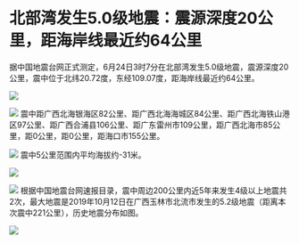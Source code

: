 

# 北部湾发生5.0级地震：震源深度20公里，距海岸线最近约64公里

据中国地震台网正式测定，6月24日3时7分在北部湾发生5.0级地震，震源深度20公里，震中位于北纬20.72度，东经109.07度，距海岸线最近约64公里。

![](https://inews.gtimg.com/om_bt/OCOj_IsXKfAtFMTXi4Z20Ih9mADNXpDpekdKZ7jXjXVqoAA/1000)

![](https://inews.gtimg.com/om_bt/O9kxv6pFdPXsW2LdOSyP6sYU5vc4xDQZMydkUdo4F2T9cAA/1000)
震中距广西北海银海区82公里、距广西北海海城区84公里、距广西北海铁山港区97公里、距广西合浦县106公里、距广东雷州市109公里，距广西北海市85公里，距0公里，距0公里，距海口市155公里。

![](https://inews.gtimg.com/om_bt/OTOnkVCh1LkqpefAoQuzuPsHVyftbl_Mnxw8TZnVGN-qYAA/1000)
震中5公里范围内平均海拔约-31米。

![](https://inews.gtimg.com/om_bt/OgkYPxxNs31jFeve_eqPQT8cqCz-4safOBHzInZ_QR0SsAA/1000)

![](https://inews.gtimg.com/om_bt/OcVKDBKYvXu-FXRYg1dWUciiF4TCIdPgYVXjAsq2Kk8VIAA/1000)
根据中国地震台网速报目录，震中周边200公里内近5年来发生4级以上地震共2次，最大地震是2019年10月12日在广西玉林市北流市发生的5.2级地震（距离本次震中221公里），历史地震分布如图。

![](https://inews.gtimg.com/om_bt/OgzBAOojQ_va_C96nHPwGMgA8szJPh9SK-iW0nYPBUrykAA/1000)

